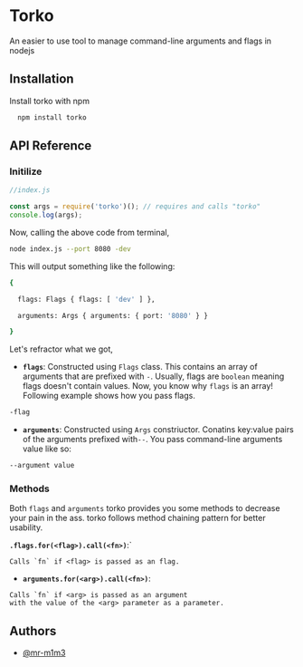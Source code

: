 
# Torko
An easier to use tool to manage command-line arguments and flags in nodejs


## Installation

Install torko with npm

```bash
  npm install torko
```
 ## API Reference

### Initilize

```javascript
//index.js

const args = require('torko')(); // requires and calls "torko"
console.log(args);
```

Now, calling the above code from terminal,

```bash
node index.js --port 8080 -dev
```

This will output something like the following: 

```bash
{

  flags: Flags { flags: [ 'dev' ] },

  arguments: Args { arguments: { port: '8080' } }

}
```
Let's refractor what we got,

- **`flags`**: Constructed using `Flags` class. This contains an array of arguments that are prefixed with `-`. Usually, flags are `boolean` meaning flags doesn't contain values. Now, you know why `flags` is an array! Following example shows how you pass flags.
```bash
-flag
```

- **`arguments`**: Constructed using `Args` constriuctor. Conatins key:value pairs of the arguments prefixed with`--`. You pass command-line arguments value like so:
```bash
--argument value
```
### Methods

Both `flags` and `arguments` torko provides you some methods to decrease your pain in the ass. torko follows method chaining pattern for better usability.

**`.flags.for(<flag>).call(<fn>)`**:`
```
Calls `fn` if <flag> is passed as an flag.
```

-  **`arguments.for(<arg>).call(<fn>)`**:
```
Calls `fn` if <arg> is passed as an argument
with the value of the <arg> parameter as a parameter.
```
## Authors

- [@mr-m1m3](https://www.github.com/mr-m1m3)

